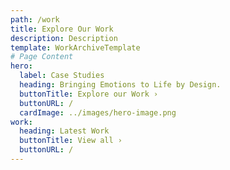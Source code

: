 ```yaml
---
path: /work
title: Explore Our Work
description: Description
template: WorkArchiveTemplate
# Page Content
hero:
  label: Case Studies
  heading: Bringing Emotions to Life by Design.
  buttonTitle: Explore our Work ›
  buttonURL: /
  cardImage: ../images/hero-image.png
work:
  heading: Latest Work
  buttonTitle: View all ›
  buttonURL: /
---
```

